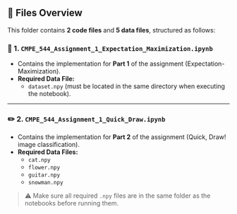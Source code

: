 ## 📁 Files Overview

This folder contains **2 code files** and **5 data files**, structured as follows:

### 🧠 1. `CMPE_544_Assignment_1_Expectation_Maximization.ipynb`

- Contains the implementation for **Part 1** of the assignment (Expectation-Maximization).
- **Required Data File:**
  - `dataset.npy` (must be located in the same directory when executing the notebook).

---

### ✏️ 2. `CMPE_544_Assignment_1_Quick_Draw.ipynb`

- Contains the implementation for **Part 2** of the assignment (Quick, Draw! image classification).
- **Required Data Files:**
  - `cat.npy`
  - `flower.npy`
  - `guitar.npy`
  - `snowman.npy`

> ⚠️ Make sure all required `.npy` files are in the same folder as the notebooks before running them.
